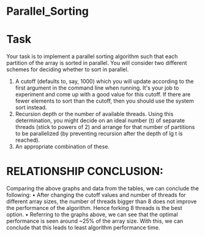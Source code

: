 #  Parallel_Sorting

# Task
Your task is to implement a parallel sorting algorithm such that each partition of the array is sorted in parallel. You will consider two different schemes for deciding whether to sort in parallel.
1.	A cutoff (defaults to, say, 1000) which you will update according to the first argument in the command line when running. It's your job to experiment and come up with a good value for this cutoff. If there are fewer elements to sort than the cutoff, then you should use the system sort instead.
2.	Recursion depth or the number of available threads. Using this determination, you might decide on an ideal number (t) of separate threads (stick to powers of 2) and arrange for that number of partitions to be parallelized (by preventing recursion after the depth of lg t is reached).
3.	An appropriate combination of these.

# RELATIONSHIP CONCLUSION:
Comparing the above graphs and data from the tables, we can conclude the following: 
• After changing the cutoff values and number of threads for different array sizes, the number of threads bigger than 8 does not improve the performance of the algorithm. Hence forking 8 threads is the best option. 
• Referring to the graphs above, we can see that the optimal performance is seen around ~25% of the array size. With this, we can conclude that this leads to least algorithm performance time.
